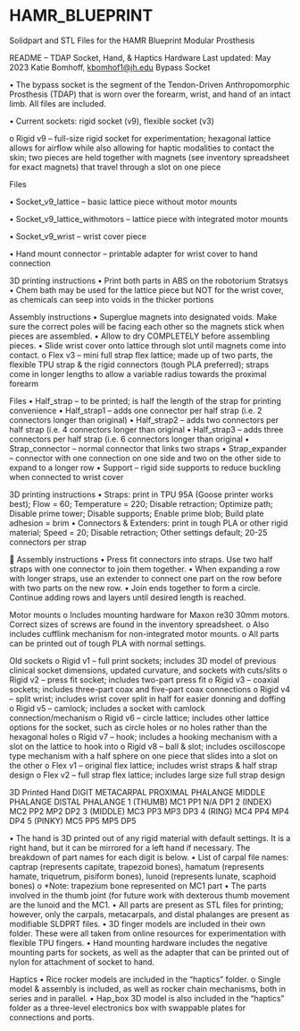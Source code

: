 # HAMR_BLUEPRINT
Solidpart and STL Files for the HAMR Blueprint Modular Prosthesis 

README – TDAP Socket, Hand, & Haptics Hardware
Last updated: May 2023
Katie Bomhoff, kbomhof1@jh.edu
Bypass Socket 

•	The bypass socket is the segment of the Tendon-Driven Anthropomorphic Prosthesis (TDAP) that is worn over the forearm, wrist, and hand of an intact limb. All files are included.

•	Current sockets: rigid socket (v9), flexible socket (v3)

o	Rigid v9 – full-size rigid socket for experimentation; hexagonal lattice allows for airflow while also allowing for haptic modalities to contact the skin; two pieces are held together with magnets (see inventory spreadsheet for exact magnets) that travel through a slot on one piece

Files

•	Socket_v9_lattice – basic lattice piece without motor mounts

•	Socket_v9_lattice_withmotors – lattice piece with integrated motor mounts

•	Socket_v9_wrist – wrist cover piece

•	Hand mount connector – printable adapter for wrist cover to hand connection


3D printing instructions
•	Print both parts in ABS on the robotorium Stratsys
•	Chem bath may be used for the lattice piece but NOT for the wrist cover, as chemicals can seep into voids in the thicker portions

Assembly instructions
•	Superglue magnets into designated voids. Make sure the correct poles will be facing each other so the magnets stick when pieces are assembled.
•	Allow to dry COMPLETELY before assembling pieces.
•	Slide wrist cover onto lattice through slot until magnets come into contact.
o	Flex v3 – mini full strap flex lattice; made up of two parts, the flexible TPU strap & the rigid connectors (tough PLA preferred); straps come in longer lengths to allow a variable radius towards the proximal forearm

Files
•	Half_strap – to be printed; is half the length of the strap for printing convenience
•	Half_strap1 – adds one connector per half strap (i.e. 2 connectors longer than original)
•	Half_strap2 – adds two connectors per half strap (i.e. 4 connectors longer than original
•	Half_strap3 – adds three connectors per half strap (i.e. 6 connectors longer than original
•	Strap_connector – normal connector that links two straps
•	Strap_expander – connector with one connection on one side and two on the other side to expand to a longer row
•	Support – rigid side supports to reduce buckling when connected to wrist cover

3D printing instructions
•	Straps: print in TPU 95A (Goose printer works best); Flow = 60; Temperature = 220; Disable retraction; Optimize path; Disable prime tower; Disable supports; Enable prime blob; Build plate adhesion = brim
•	Connectors & Extenders: print in tough PLA or other rigid material; Speed = 20; Disable retraction; Other settings default; 20-25 connectors per strap
 
	Assembly instructions
•	Press fit connectors into straps. Use two half straps with one connector to join them together. 
•	When expanding a row with longer straps, use an extender to connect one part on the row before with two parts on the new row.
•	Join ends together to form a circle. Continue adding rows and layers until desired length is reached. 
 
Motor mounts
o	Includes mounting hardware for Maxon re30 30mm motors. Correct sizes of screws are found in the inventory spreadsheet.
o	Also includes cufflink mechanism for non-integrated motor mounts.
o	All parts can be printed out of tough PLA with normal settings.

Old sockets
o	Rigid v1 – full print sockets; includes 3D model of previous clinical socket dimensions, updated curvature, and sockets with cuts/slits
o	Rigid v2 – press fit socket; includes two-part press fit
o	Rigid v3 – coaxial sockets; includes three-part coax and five-part coax connections
o	Rigid v4 – split wrist; includes wrist cover split in half for easier donning and doffing
o	Rigid v5 – camlock; includes a socket with camlock connection/mechanism
o	Rigid v6 – circle lattice; includes other lattice options for the socket, such as circle holes or no holes rather than the hexagonal holes
o	Rigid v7 – hook; includes a hooking mechanism with a slot on the lattice to hook into
o	Rigid v8 – ball & slot; includes oscilloscope type mechanism with a half sphere on one piece that slides into a slot on the other
o	Flex v1 – original flex lattice; includes wrist straps & half strap design
o	Flex v2 – full strap flex lattice; includes large size full strap design

3D Printed Hand
DIGIT	METACARPAL	PROXIMAL PHALANGE	MIDDLE PHALANGE	DISTAL PHALANGE
1 (THUMB)	MC1	PP1	N/A	DP1
2 (INDEX)	MC2	PP2	MP2	DP2
3 (MIDDLE)	MC3	PP3	MP3	DP3
4 (RING)	MC4	PP4	MP4	DP4
5 (PINKY)	MC5	PP5	MP5	DP5

•	The hand is 3D printed out of any rigid material with default settings. It is a right hand, but it can be mirrored for a left hand if necessary. The breakdown of part names for each digit is below.
•	List of carpal file names: captrap (represents capitate, trapezoid bones), hamatum (represents hamate, triquetrum, pisiform bones), lunoid (represents lunate, scaphoid bones)
o	*Note: trapezium bone represented on MC1 part
•	The parts involved in the thumb joint (for future work with dexterous thumb movement are the lunoid and the MC1.
•	All parts are present as STL files for printing; however, only the carpals, metacarpals, and distal phalanges are present as modifiable SLDPRT files.
•	3D finger models are included in their own folder. These were all taken from online resources for experimentation with flexible TPU fingers. 
•	Hand mounting hardware includes the negative mounting parts for sockets, as well as the adapter that can be printed out of nylon for attachment of socket to hand.

Haptics
•	Rice rocker models are included in the “haptics” folder. 
o	Single model & assembly is included, as well as rocker chain mechanisms, both in series and in parallel.
•	Hap_box 3D model is also included in the “haptics” folder as a three-level electronics box with swappable plates for connections and ports.

